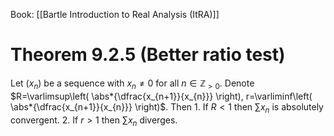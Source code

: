 Book: [[Bartle Introduction to Real Analysis (ItRA)]]
# Theorem 9.2.5 (Better ratio test)
Let $(x_{n})$ be a sequence with $x_{n}\neq 0$ for all $n\in \mathbb{Z}_{>0}$.
Denote $R=\varlimsup\left( \abs*{\dfrac{x_{n+1}}{x_{n}}} \right), r=\varliminf\left( \abs*{\dfrac{x_{n+1}}{x_{n}}} \right)$.
Then
	1. If $R<1$ then $\sum x_{n}$ is absolutely convergent.
	2. If $r>1$ then $\sum x_{n}$ diverges.
